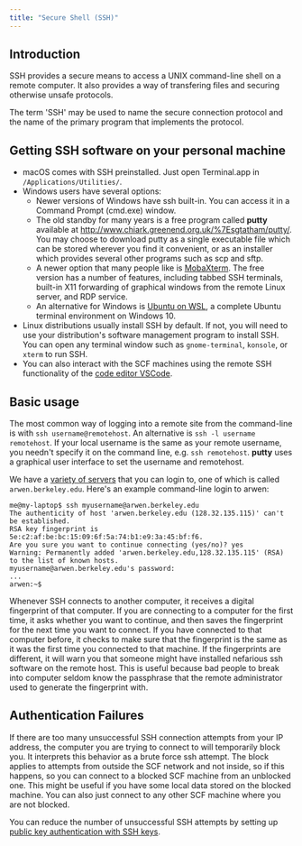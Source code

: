 ```yaml
---
title: "Secure Shell (SSH)"
---
```


## Introduction

SSH provides a secure means to access a UNIX command-line shell on a
remote computer. It also provides a way of transfering files and
securing otherwise unsafe protocols.

The term 'SSH' may be used to name the secure connection protocol and
the name of the primary program that implements the protocol.

## Getting SSH software on your personal machine

- macOS comes with SSH preinstalled. Just open Terminal.app in
  `/Applications/Utilities/`.
- Windows users have several options:
  - Newer versions of Windows have ssh built-in. You can access it in a
    Command Prompt (cmd.exe) window.
  - The old standby for many years is a free program called **putty**
    available at http://www.chiark.greenend.org.uk/%7Esgtatham/putty/.
    You may choose to download putty as a single executable file which
    can be stored wherever you find it convenient, or as an installer
    which provides several other programs such as scp and sftp.
  - A newer option that many people like is
    [MobaXterm](https://mobaxterm.mobatek.net/download.html). The free
    version has a number of features, including tabbed SSH terminals,
    built-in X11 forwarding of graphical windows from the remote Linux
    server, and RDP service.
  - An alternative for Windows is [Ubuntu on
    WSL](https://ubuntu.com/wsl), a complete Ubuntu terminal environment
    on Windows 10.
- Linux distributions usually install SSH by default. If not, you will
  need to use your distribution's software management program to install
  SSH. You can open any terminal window such as `gnome-terminal`,
  `konsole`, or `xterm` to run SSH.
- You can also interact with the SCF machines using the remote SSH
  functionality of the [code editor
  VSCode](https://code.visualstudio.com/docs/remote/ssh).

## Basic usage

The most common way of logging into a remote site from the command-line
is with `ssh username@remotehost`. An alternative is `ssh -l
username remotehost`. If your local username is the same as your
remote username, you needn't specify it on the command line, e.g. `ssh
remotehost`. **putty** uses a graphical user interface to set the
username and remotehost.

We have a [variety of servers](../servers/login-servers.md) that you can login to,
one of which is called `arwen.berkeley.edu`. Here's an example command-line
login to arwen:

    me@my-laptop$ ssh myusername@arwen.berkeley.edu
    The authenticity of host 'arwen.berkeley.edu (128.32.135.115)' can't be established.
    RSA key fingerprint is 5e:c2:af:be:bc:15:09:6f:5a:74:b1:e9:3a:45:bf:f6.
    Are you sure you want to continue connecting (yes/no)? yes
    Warning: Permanently added 'arwen.berkeley.edu,128.32.135.115' (RSA) to the list of known hosts.
    myusername@arwen.berkeley.edu's password: 
    ...
    arwen:~$ 

Whenever SSH connects to another computer, it receives a digital
fingerprint of that computer. If you are connecting to a computer for
the first time, it asks whether you want to continue, and then saves the
fingerprint for the next time you want to connect. If you have connected
to that computer before, it checks to make sure that the fingerprint is
the same as it was the first time you connected to that machine. If the
fingerprints are different, it will warn you that someone might have
installed nefarious ssh software on the remote host. This is useful
because bad people to break into computer seldom know the passphrase
that the remote administrator used to generate the fingerprint with.

## Authentication Failures

If there are too many unsuccessful SSH connection attempts from your IP
address, the computer you are trying to connect to will temporarily
block you. It interprets this behavior as a brute force ssh attempt. The
block applies to attempts from outside the SCF network and not inside,
so if this happens, so you can connect to a blocked SCF machine from an
unblocked one. This might be useful if you have some local data stored
on the blocked machine. You can also just connect to any other SCF
machine where you are not blocked.

You can reduce the number of unsuccessful SSH attempts by setting up
[public key authentication with SSH keys](./ssh/ssh-keys.md).
